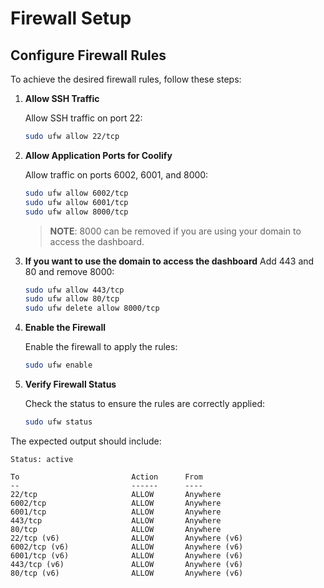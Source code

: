 # Firewall Setup
## Configure Firewall Rules

To achieve the desired firewall rules, follow these steps:

1. **Allow SSH Traffic**

    Allow SSH traffic on port 22:
    ```sh
    sudo ufw allow 22/tcp
    ```

2. **Allow Application Ports for Coolify**

    Allow traffic on ports 6002, 6001, and 8000:
    ```sh
    sudo ufw allow 6002/tcp
    sudo ufw allow 6001/tcp
    sudo ufw allow 8000/tcp
    ```

    > **NOTE**: 8000 can be removed if you are using your domain to access the dashboard.

3. **If you want to use the domain to access the dashboard**
    Add 443 and 80 and remove 8000:
    ```sh
    sudo ufw allow 443/tcp
    sudo ufw allow 80/tcp
    sudo ufw delete allow 8000/tcp
    ```

3. **Enable the Firewall**

    Enable the firewall to apply the rules:
    ```sh
    sudo ufw enable
    ```

4. **Verify Firewall Status**

    Check the status to ensure the rules are correctly applied:
    ```sh
    sudo ufw status
    ```

The expected output should include:

```terminal
Status: active

To                         Action      From
--                         ------      ----
22/tcp                     ALLOW       Anywhere                  
6002/tcp                   ALLOW       Anywhere                  
6001/tcp                   ALLOW       Anywhere                  
443/tcp                    ALLOW       Anywhere                  
80/tcp                     ALLOW       Anywhere                  
22/tcp (v6)                ALLOW       Anywhere (v6)             
6002/tcp (v6)              ALLOW       Anywhere (v6)             
6001/tcp (v6)              ALLOW       Anywhere (v6)             
443/tcp (v6)               ALLOW       Anywhere (v6)             
80/tcp (v6)                ALLOW       Anywhere (v6)
```
